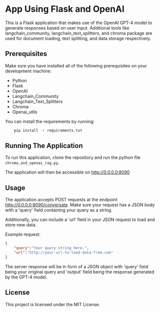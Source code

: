 # App Using Flask and OpenAI

This is a Flask application that makes use of the OpenAI GPT-4 model to generate responses based on user input. Additional tools like langchain_community, langchain_text_splitters, and chroma package are used for document loading, text splitting, and data storage respectively.

## Prerequisites

Make sure you have installed all of the following prerequisites on your development machine:

- Python
- Flask
- OpenAI
- Langchain_Community
- Langchain_Text_Splitters
- Chroma
- Openai_utils

You can install the requirements by running:
``` bash
    pip install -r requirements.txt
```

## Running The Application

To run this application, clone the repository and run the python file 
`chroma_and_openai_rag.py`.

The application will then be accessible on http://0.0.0.0:8090

## Usage

The application accepts POST requests at the endpoint http://0.0.0.0:8090/conversate. Make sure your request has a JSON body with a 'query' field containing your query as a string.

Additionally, you can include a 'url' field in your JSON request to load and store new data.

Example request:
``` JSON
{
    "query":"Your query string here.",
    "url":"http://your-url-to-load-data-from.com"
}
```
The server response will be in form of a JSON object with 'query' field being your original query and 'output' field being the response generated by the GPT-4 model.

## License
This project is licensed under the MIT License.
